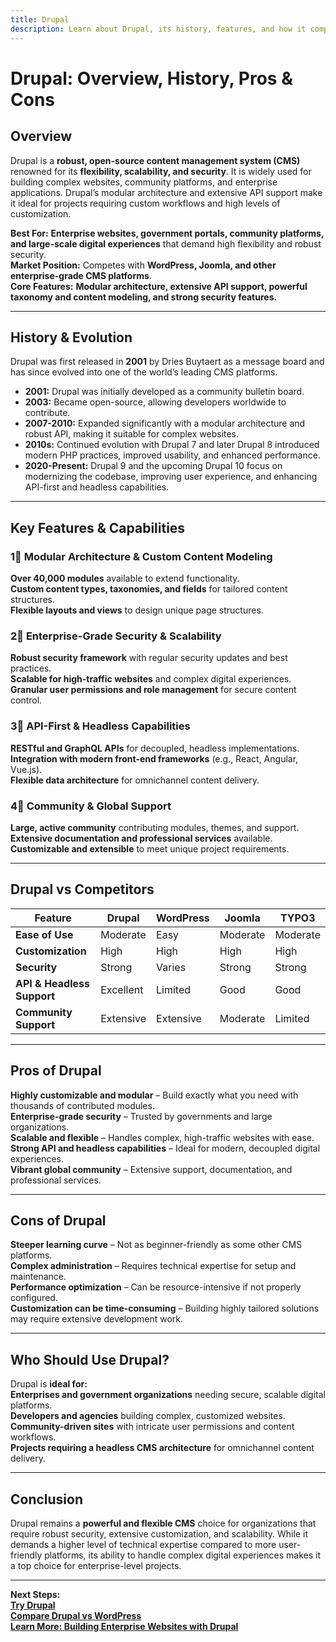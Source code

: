 ```yaml
---
title: Drupal  
description: Learn about Drupal, its history, features, and how it compares to other CMS platforms.
---
```


# **Drupal: Overview, History, Pros & Cons**

## **Overview**  
Drupal is a **robust, open-source content management system (CMS)** renowned for its **flexibility, scalability, and security**. It is widely used for building complex websites, community platforms, and enterprise applications. Drupal’s modular architecture and extensive API support make it ideal for projects requiring custom workflows and high levels of customization.

 **Best For:** **Enterprise websites, government portals, community platforms, and large-scale digital experiences** that demand high flexibility and robust security.  
 **Market Position:** Competes with **WordPress, Joomla, and other enterprise-grade CMS platforms**.  
 **Core Features:** **Modular architecture, extensive API support, powerful taxonomy and content modeling, and strong security features.**

---

## **History & Evolution**  
Drupal was first released in **2001** by Dries Buytaert as a message board and has since evolved into one of the world’s leading CMS platforms.

- **2001:** Drupal was initially developed as a community bulletin board.
- **2003:** Became open-source, allowing developers worldwide to contribute.
- **2007-2010:** Expanded significantly with a modular architecture and robust API, making it suitable for complex websites.
- **2010s:** Continued evolution with Drupal 7 and later Drupal 8 introduced modern PHP practices, improved usability, and enhanced performance.
- **2020-Present:** Drupal 9 and the upcoming Drupal 10 focus on modernizing the codebase, improving user experience, and enhancing API-first and headless capabilities.

---

## **Key Features & Capabilities**

### **1⃣ Modular Architecture & Custom Content Modeling**  
 **Over 40,000 modules** available to extend functionality.  
 **Custom content types, taxonomies, and fields** for tailored content structures.  
 **Flexible layouts and views** to design unique page structures.

### **2⃣ Enterprise-Grade Security & Scalability**  
 **Robust security framework** with regular security updates and best practices.  
 **Scalable for high-traffic websites** and complex digital experiences.
 **Granular user permissions and role management** for secure content control.

### **3⃣ API-First & Headless Capabilities**  
 **RESTful and GraphQL APIs** for decoupled, headless implementations.
 **Integration with modern front-end frameworks** (e.g., React, Angular, Vue.js).  
 **Flexible data architecture** for omnichannel content delivery.

### **4⃣ Community & Global Support**  
 **Large, active community** contributing modules, themes, and support.
 **Extensive documentation and professional services** available.
 **Customizable and extensible** to meet unique project requirements.

---

## **Drupal vs Competitors**

| Feature                  | Drupal          | WordPress         | Joomla          | TYPO3          |
|--------------------------|-----------------|-------------------|-----------------|----------------|
| **Ease of Use**          |  Moderate      |  Easy           |  Moderate      |  Moderate     |
| **Customization**        |  High         |  High           |  High         |  High        |
| **Security**             |  Strong       |  Varies         |  Strong       |  Strong      |
| **API & Headless Support**|  Excellent    |  Limited        |  Good         |  Good        |
| **Community Support**    |  Extensive    |  Extensive      |  Moderate     |  Limited     |

---

## **Pros of Drupal**  
 **Highly customizable and modular** – Build exactly what you need with thousands of contributed modules.  
 **Enterprise-grade security** – Trusted by governments and large organizations.  
 **Scalable and flexible** – Handles complex, high-traffic websites with ease.  
 **Strong API and headless capabilities** – Ideal for modern, decoupled digital experiences.  
 **Vibrant global community** – Extensive support, documentation, and professional services.

---

## **Cons of Drupal**  
 **Steeper learning curve** – Not as beginner-friendly as some other CMS platforms.  
 **Complex administration** – Requires technical expertise for setup and maintenance.  
 **Performance optimization** – Can be resource-intensive if not properly configured.  
 **Customization can be time-consuming** – Building highly tailored solutions may require extensive development work.

---

## **Who Should Use Drupal?**  
Drupal is **ideal for:**  
 **Enterprises and government organizations** needing secure, scalable digital platforms.  
 **Developers and agencies** building complex, customized websites.  
 **Community-driven sites** with intricate user permissions and content workflows.  
 **Projects requiring a headless CMS architecture** for omnichannel content delivery.

---

## **Conclusion**  
Drupal remains a **powerful and flexible CMS** choice for organizations that require robust security, extensive customization, and scalability. While it demands a higher level of technical expertise compared to more user-friendly platforms, its ability to handle complex digital experiences makes it a top choice for enterprise-level projects.

---

 **Next Steps:**  
 **[Try Drupal](https://www.drupal.org/)**  
 **[Compare Drupal vs WordPress](#)**  
 **[Learn More: Building Enterprise Websites with Drupal](#)**

